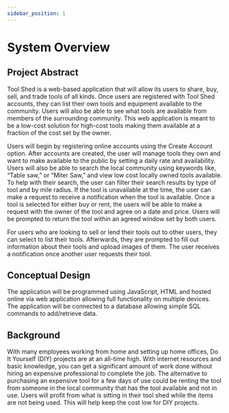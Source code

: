 ```yaml
---
sidebar_position: 1
---
```


# System Overview
## Project Abstract 

Tool Shed is a web-based application that will allow its users to share, buy, sell, and trade tools of all kinds. Once users are registered with Tool Shed accounts, they can list their own tools and equipment available to the community. Users will also be able to see what tools are available from members of the surrounding community. This web application is meant to be a low-cost solution for high-cost tools making them available at a fraction of the cost set by the owner. 

Users will begin by registering online accounts using the Create Account option. After accounts are created, the user will manage tools they own and want to make available to the public by setting a daily rate and availability. Users will also be able to search the local community using keywords like, “Table saw,” or “Miter Saw,” and view low cost locally owned tools available. To help with their search, the user can filter their search results by type of tool and by mile radius. If the tool is unavailable at the time, the user can make a request to receive a notification when the tool is available. Once a tool is selected for either buy or rent, the users will be able to make a request with the owner of the tool and agree on a date and price. Users will be prompted to return the tool within an agreed window set by both users. 

For users who are looking to sell or lend their tools out to other users, they can select to list their tools. Afterwards, they are prompted to fill out information about their tools and upload images of them. The user receives a notification once another user requests their tool. 

 

## Conceptual Design 

The application will be programmed using JavaScript, HTML and hosted online via web application allowing full functionality on multiple devices. The application will be connected to a database allowing simple SQL commands to add/retrieve data. 

## Background 

With many employees working from home and setting up home offices, Do It Yourself (DIY) projects are at an all-time high. With internet resources and basic knowledge, you can get a significant amount of work done without hiring an expensive professional to complete the job. The alternative to purchasing an expensive tool for a few days of use could be renting the tool from someone in the local community that has the tool available and not in use. Users will profit from what is sitting in their tool shed while the items are not being used. This will help keep the cost low for DIY projects. 
